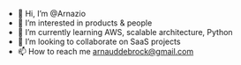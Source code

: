 
- 👋 Hi, I’m @Arnazio
- 👀 I’m interested in products & people
- 🌱 I’m currently learning AWS, scalable architecture, Python
- 💞️ I’m looking to collaborate on SaaS projects
- 📫 How to reach me arnauddebrock@gmail.com

<!---
Arnazio/Arnazio is a ✨ special ✨ repository because its `README.md` (this file) appears on your GitHub profile.
You can click the Preview link to take a look at your changes.
--->
